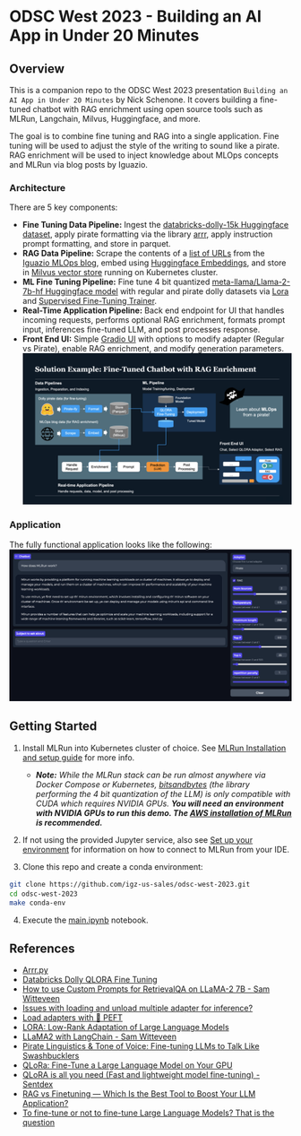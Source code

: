 # ODSC West 2023 - Building an AI App in Under 20 Minutes

## Overview

This is a companion repo to the ODSC West 2023 presentation `Building an AI App in Under 20 Minutes` by Nick Schenone. It covers building a fine-tuned chatbot with RAG enrichment using open source tools such as MLRun, Langchain, Milvus, Huggingface, and more.

The goal is to combine fine tuning and RAG into a single application. Fine tuning will be used to adjust the style of the writing to sound like a pirate. RAG enrichment will be used to inject knowledge about MLOps concepts and MLRun via blog posts by Iguazio.

### Architecture
There are 5 key components:
- **Fine Tuning Data Pipeline:** Ingest the [databricks-dolly-15k Huggingface dataset](https://huggingface.co/datasets/databricks/databricks-dolly-15k), apply pirate formatting via the library [arrr](https://github.com/ntoll/arrr), apply instruction prompt formatting, and store in parquet.
- **RAG Data Pipeline:** Scrape the contents of a [list of URLs](data/mlops_blogs.txt) from the [Iguazio MLOps blog](https://www.iguazio.com/mlops/#mlops-blogs), embed using [Huggingface Embeddings](https://python.langchain.com/docs/integrations/providers/huggingface#embeddings), and store in [Milvus vector store](https://milvus.io/docs) running on Kubernetes cluster.
- **ML Fine Tuning Pipeline:** Fine tune 4 bit quantized [meta-llama/Llama-2-7b-hf Huggingface model](https://huggingface.co/meta-llama/Llama-2-7b-hf/tree/main) with regular and pirate dolly datasets via [Lora](https://huggingface.co/docs/peft/conceptual_guides/lora) and [Supervised Fine-Tuning Trainer](https://huggingface.co/docs/trl/main/en/sft_trainer).
- **Real-Time Application Pipeline:** Back end endpoint for UI that handles incoming requests, performs optional RAG enrichment, formats prompt input, inferences fine-tuned LLM, and post processes response.
- **Front End UI:** Simple [Gradio UI](https://www.gradio.app/) with options to modify adapter (Regular vs Pirate), enable RAG enrichment, and modify generation parameters.
![](docs/architecture.png)

### Application
The fully functional application looks like the following:
![](docs/chat_ui.png)

## Getting Started

1. Install MLRun into Kubernetes cluster of choice. See [MLRun Installation and setup guide](https://docs.mlrun.org/en/latest/install.html) for more info.
    - ***Note:** While the MLRun stack can be run almost anywhere via Docker Compose or Kubernetes, [bitsandbytes](https://github.com/TimDettmers/bitsandbytes) (the library performing the 4 bit quantization of the LLM) is only compatible with CUDA which requires NVIDIA GPUs. **You will need an environment with NVIDIA GPUs to run this demo. The [AWS installation of MLRun](https://docs.mlrun.org/en/latest/install/aws-install.html) is recommended.***

2. If not using the provided Jupyter service, also see [Set up your environment](https://docs.mlrun.org/en/latest/install/remote.html) for information on how to connect to MLRun from your IDE.

3. Clone this repo and create a conda environment:
```bash
git clone https://github.com/igz-us-sales/odsc-west-2023.git
cd odsc-west-2023
make conda-env
```

4. Execute the [main.ipynb](main.ipynb) notebook.


## References
- [Arrr.py](https://github.com/ntoll/arrr/tree/master#arrrpy---pirate-speak-for-python)
- [Databricks Dolly QLORA Fine Tuning](https://github.com/databricks/databricks-ml-examples/blob/master/llm-models/llamav2/llamav2-7b/06_fine_tune_qlora.py)
- [How to use Custom Prompts for RetrievalQA on LLaMA-2 7B - Sam Witteveen](https://youtu.be/PDwUKves9GY)
- [Issues with loading and unload multiple adapter for inference?](https://github.com/huggingface/peft/issues/957)
- [Load adapters with 🤗 PEFT](https://huggingface.co/docs/transformers/peft#enable-and-disable-adapters)
- [LORA: Low-Rank Adaptation of Large Language Models](https://arxiv.org/pdf/2106.09685.pdf)
- [LLaMA2 with LangChain - Sam Witteveen](https://www.youtube.com/watch?v=cIRzwSXB4Rc)
- [Pirate Linguistics & Tone of Voice: Fine-tuning LLMs to Talk Like Swashbucklers](https://ai-r.com/blog/pirate-linguistics-and-tone-of-voice-fine-tuning-llms-to-talk-like-swashbucklers)
- [QLoRa: Fine-Tune a Large Language Model on Your GPU](https://towardsdatascience.com/qlora-fine-tune-a-large-language-model-on-your-gpu-27bed5a03e2b)
- [QLoRA is all you need (Fast and lightweight model fine-tuning) - Sentdex](https://www.youtube.com/watch?feature=shared&v=J_3hDqSvpmg)
- [RAG vs Finetuning — Which Is the Best Tool to Boost Your LLM Application?](https://towardsdatascience.com/rag-vs-finetuning-which-is-the-best-tool-to-boost-your-llm-application-94654b1eaba7)
- [To fine-tune or not to fine-tune Large Language Models? That is the question](https://www.ml6.eu/blogpost/to-fine-tune-or-not-to-fine-tune-that-is-the-question)
